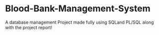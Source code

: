# Blood-Bank-Management-System
A database management Project made fully using SQLand PL/SQL along with the project report! 
